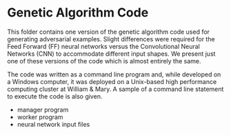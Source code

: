 # Genetic Algorithm Code

This folder contains one version of the genetic algorithm code used for generating adversarial examples.  Slight differences were required for the Feed Forward (FF) neural networks versus 
the Convolutional Neural Networks (CNN) to accommodate different input shapes.  We present just one of these versions of the code which is almost entirely the same.

The code was written as a command line program and, while developed on a Windows computer, it was deployed on a Unix-based high performance computing cluster at William & Mary.  A sample of 
a command line statement to execute the code is also given.

  - manager program
  - worker program
  - neural network input files